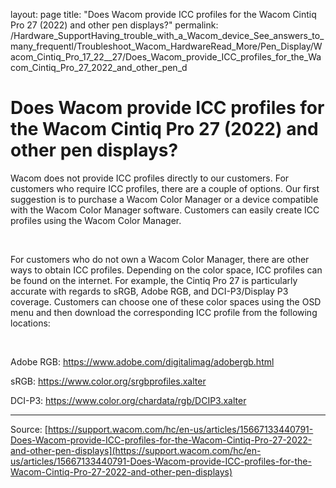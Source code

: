 layout: page
title: "Does Wacom provide ICC profiles for the Wacom Cintiq Pro 27 (2022) and other pen displays?"
permalink: /Hardware_SupportHaving_trouble_with_a_Wacom_device_See_answers_to_many_frequentl/Troubleshoot_Wacom_HardwareRead_More/Pen_Display/Wacom_Cintiq_Pro_17_22__27/Does_Wacom_provide_ICC_profiles_for_the_Wacom_Cintiq_Pro_27_2022_and_other_pen_d

# Does Wacom provide ICC profiles for the Wacom Cintiq Pro 27 (2022) and other pen displays?

Wacom does not provide ICC profiles directly to our customers. For customers who require ICC profiles, there are a couple of options. Our first suggestion is to purchase a Wacom Color Manager or a device compatible with the Wacom Color Manager software. Customers can easily create ICC profiles using the Wacom Color Manager.


 


For customers who do not own a Wacom Color Manager, there are other ways to obtain ICC profiles. Depending on the color space, ICC profiles can be found on the internet. For example, the Cintiq Pro 27 is particularly accurate with regards to sRGB, Adobe RGB, and DCI-P3/Display P3 coverage. Customers can choose one of these color spaces using the OSD menu and then download the corresponding ICC profile from the following locations:


 


Adobe RGB: https://www.adobe.com/digitalimag/adobergb.html


sRGB: https://www.color.org/srgbprofiles.xalter


DCI-P3: https://www.color.org/chardata/rgb/DCIP3.xalter

---
Source: [https://support.wacom.com/hc/en-us/articles/15667133440791-Does-Wacom-provide-ICC-profiles-for-the-Wacom-Cintiq-Pro-27-2022-and-other-pen-displays](https://support.wacom.com/hc/en-us/articles/15667133440791-Does-Wacom-provide-ICC-profiles-for-the-Wacom-Cintiq-Pro-27-2022-and-other-pen-displays)

